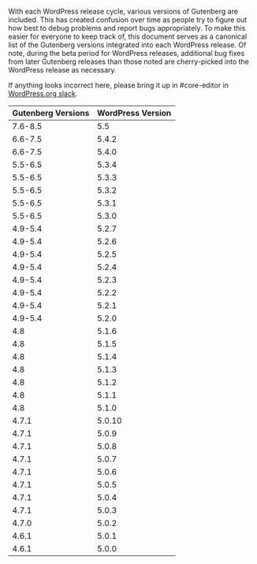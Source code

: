 With each WordPress release cycle, various versions of Gutenberg are included. This has created confusion over time as people try to figure out how best to debug problems and report bugs appropriately. To make this easier for everyone to keep track of, this document serves as a canonical list of the Gutenberg versions integrated into each WordPress release. Of note, during the beta period for WordPress releases, additional bug fixes from later Gutenberg releases than those noted are cherry-picked into the WordPress release as necessary. 

If anything looks incorrect here, please bring it up in #core-editor in [WordPress.org slack](https://make.wordpress.org/chat/).   

Gutenberg Versions | WordPress Version
-- | --
7.6-8.5 | 5.5
6.6-7.5 | 5.4.2
6.6-7.5 | 5.4.0
5.5-6.5 | 5.3.4
5.5-6.5 | 5.3.3
5.5-6.5 | 5.3.2
5.5-6.5| 5.3.1
5.5-6.5 | 5.3.0
4.9-5.4 | 5.2.7
4.9-5.4 | 5.2.6
4.9-5.4 | 5.2.5
4.9-5.4 | 5.2.4
4.9-5.4 | 5.2.3
4.9-5.4 | 5.2.2
4.9-5.4 | 5.2.1
4.9-5.4 | 5.2.0
4.8 | 5.1.6
4.8 | 5.1.5
4.8 | 5.1.4
4.8 | 5.1.3
4.8 | 5.1.2
4.8 | 5.1.1
4.8 | 5.1.0
4.7.1 | 5.0.10
4.7.1 | 5.0.9
4.7.1 | 5.0.8
4.7.1 | 5.0.7
4.7.1 | 5.0.6
4.7.1 | 5.0.5
4.7.1 | 5.0.4
4.7.1 | 5.0.3
4.7.0 | 5.0.2
4.6.1 | 5.0.1
4.6.1 | 5.0.0
